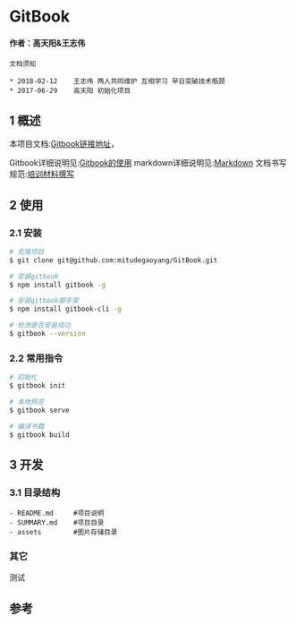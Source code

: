 # GitBook

#### 作者：高天阳&王志伟

```angular2html
文档须知

* 2018-02-12	王志伟	两人共同维护 互相学习 早日突破技术瓶颈
* 2017-06-29    高天阳	初始化项目
```

## 1 概述

本项目文档:[Gitbook链接地址](https://mitudegaoyang.gitbooks.io/mybook/content/)，

Gitbook详细说明见:[Gitbook的使用](./HaoMoBook/GitBook.md)
markdown详细说明见:[Markdown](./HaoMoBook/markdown.md)
文档书写规范:[培训材料撰写](./HaoMoBook/TrainingMaterialWriting.md)

## 2 使用

### 2.1 安装

```bash
# 克隆项目
$ git clone git@github.com:mitudegaoyang/GitBook.git

# 安装gitbook
$ npm install gitbook -g

# 安装gitbook脚手架
$ npm install gitbook-cli -g

# 检测是否安装成功
$ gitbook --version
```

### 2.2 常用指令

```bash
# 初始化
$ gitbook init

# 本地预览
$ gitbook serve

# 编译书籍
$ gitbook build
```

## 3 开发

### 3.1 目录结构

```
- README.md     #项目说明
- SUMMARY.md    #项目目录
- assets        #图片存储目录
```

### 其它

测试

## 参考
